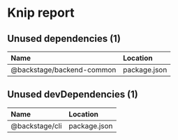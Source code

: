 # Knip report

## Unused dependencies (1)

| Name                      | Location     |
|:--------------------------|:-------------|
| @backstage/backend-common | package.json |

## Unused devDependencies (1)

| Name           | Location     |
|:---------------|:-------------|
| @backstage/cli | package.json |

